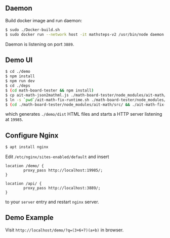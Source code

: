 ## Daemon
Build docker image and run daemon:
```sh
$ sudo ./Docker-build.sh
$ sudo docker run --network host -it mathsteps-v2 /usr/bin/node daemon.js
```
Daemon is listening on port `3889`.

## Demo UI
```sh
$ cd ./demo
$ npm install
$ npm run dev
$ cd ./deps
$ (cd math-board-tester && npm install)
$ cp ait-math-json2mathml.js ./math-board-tester/node_modules/ait-math/src/json2mathml.js
$ ln -s `pwd`/ait-math-fix-runtime.sh ./math-board-tester/node_modules/ait-math/src/
$ (cd ./math-board-tester/node_modules/ait-math/src/ && ./ait-math-fix-runtime.sh)
```
which generates `./demo/dist` HTML files and starts a HTTP server listening at `19985`.

## Configure Nginx
```sh
$ apt install nginx
```
Edit `/etc/nginx/sites-enabled/default` and insert
```
location /demo/ {
        proxy_pass http://localhost:19985/;
}

location /api/ {
        proxy_pass http://localhost:3889/;
}
```
to your `server` entry and restart `nginx` server.


## Demo Example
Visit `http://localhost/demo/?q=(3+6+7)(a+b)` in browser.
